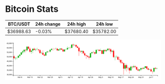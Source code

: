 # Bitcoin Stats

BTC/USDT|24h change|24h high|24h low|
|---|---|---|---|
|$36988.63|-0.03%|$37680.40|$35782.00|

<img src="./chart.svg">
